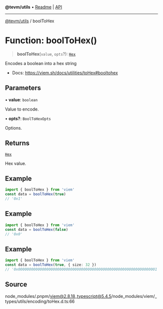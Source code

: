 **@tevm/utils** • [Readme](../README.md) \| [API](../globals.md)

***

[@tevm/utils](../README.md) / boolToHex

# Function: boolToHex()

> **boolToHex**(`value`, `opts`?): [`Hex`](../type-aliases/Hex.md)

Encodes a boolean into a hex string

- Docs: https://viem.sh/docs/utilities/toHex#booltohex

## Parameters

• **value**: `boolean`

Value to encode.

• **opts?**: `BoolToHexOpts`

Options.

## Returns

[`Hex`](../type-aliases/Hex.md)

Hex value.

## Example

```ts
import { boolToHex } from 'viem'
const data = boolToHex(true)
// '0x1'
```

## Example

```ts
import { boolToHex } from 'viem'
const data = boolToHex(false)
// '0x0'
```

## Example

```ts
import { boolToHex } from 'viem'
const data = boolToHex(true, { size: 32 })
// '0x0000000000000000000000000000000000000000000000000000000000000001'
```

## Source

node\_modules/.pnpm/viem@2.8.18\_typescript@5.4.5/node\_modules/viem/\_types/utils/encoding/toHex.d.ts:66
